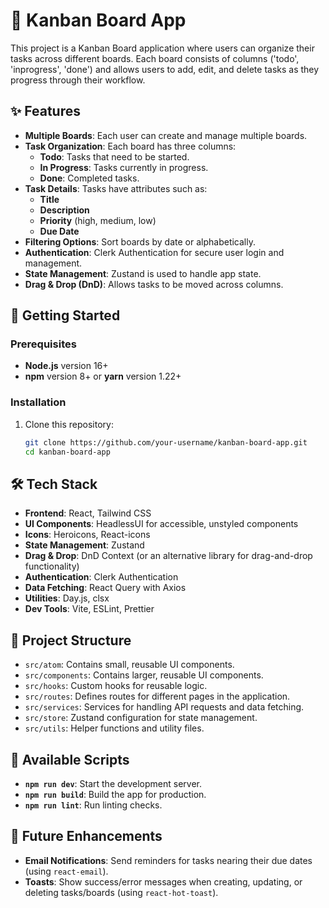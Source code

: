 # 📌 Kanban Board App

This project is a Kanban Board application where users can organize their tasks across different boards. Each board consists of columns ('todo', 'inprogress', 'done') and allows users to add, edit, and delete tasks as they progress through their workflow.

## ✨ Features

- **Multiple Boards**: Each user can create and manage multiple boards.
- **Task Organization**: Each board has three columns:
  - **Todo**: Tasks that need to be started.
  - **In Progress**: Tasks currently in progress.
  - **Done**: Completed tasks.
- **Task Details**: Tasks have attributes such as:
  - **Title**
  - **Description**
  - **Priority** (high, medium, low)
  - **Due Date**
- **Filtering Options**: Sort boards by date or alphabetically.
- **Authentication**: Clerk Authentication for secure user login and management.
- **State Management**: Zustand is used to handle app state.
- **Drag & Drop (DnD)**: Allows tasks to be moved across columns.

## 🚀 Getting Started

### Prerequisites

- **Node.js** version 16+
- **npm** version 8+ or **yarn** version 1.22+

### Installation

1. Clone this repository:

   ```bash
   git clone https://github.com/your-username/kanban-board-app.git
   cd kanban-board-app
   ```

## 🛠️ Tech Stack

- **Frontend**: React, Tailwind CSS
- **UI Components**: HeadlessUI for accessible, unstyled components
- **Icons**: Heroicons, React-icons
- **State Management**: Zustand
- **Drag & Drop**: DnD Context (or an alternative library for drag-and-drop functionality)
- **Authentication**: Clerk Authentication
- **Data Fetching**: React Query with Axios
- **Utilities**: Day.js, clsx
- **Dev Tools**: Vite, ESLint, Prettier

## 📂 Project Structure

- `src/atom`: Contains small, reusable UI components.
- `src/components`: Contains larger, reusable UI components.
- `src/hooks`: Custom hooks for reusable logic.
- `src/routes`: Defines routes for different pages in the application.
- `src/services`: Services for handling API requests and data fetching.
- `src/store`: Zustand configuration for state management.
- `src/utils`: Helper functions and utility files.

## 📑 Available Scripts

- **`npm run dev`**: Start the development server.
- **`npm run build`**: Build the app for production.
- **`npm run lint`**: Run linting checks.

## 🌟 Future Enhancements

- **Email Notifications**: Send reminders for tasks nearing their due dates (using `react-email`).
- **Toasts**: Show success/error messages when creating, updating, or deleting tasks/boards (using `react-hot-toast`).
